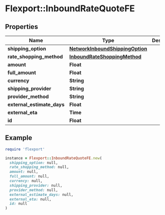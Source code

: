 # Flexport::InboundRateQuoteFE

## Properties

| Name | Type | Description | Notes |
| ---- | ---- | ----------- | ----- |
| **shipping_option** | [**NetworkInboundShippingOption**](NetworkInboundShippingOption.md) |  |  |
| **rate_shopping_method** | [**InboundRateShoppingMethod**](InboundRateShoppingMethod.md) |  |  |
| **amount** | **Float** |  |  |
| **full_amount** | **Float** |  | [optional] |
| **currency** | **String** |  |  |
| **shipping_provider** | **String** |  |  |
| **provider_method** | **String** |  |  |
| **external_estimate_days** | **Float** |  |  |
| **external_eta** | **Time** |  |  |
| **id** | **Float** |  |  |

## Example

```ruby
require 'flexport'

instance = Flexport::InboundRateQuoteFE.new(
  shipping_option: null,
  rate_shopping_method: null,
  amount: null,
  full_amount: null,
  currency: null,
  shipping_provider: null,
  provider_method: null,
  external_estimate_days: null,
  external_eta: null,
  id: null
)
```

